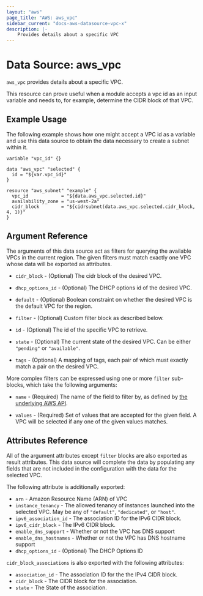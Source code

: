 ```yaml
---
layout: "aws"
page_title: "AWS: aws_vpc"
sidebar_current: "docs-aws-datasource-vpc-x"
description: |-
    Provides details about a specific VPC
---
```


# Data Source: aws_vpc

`aws_vpc` provides details about a specific VPC.

This resource can prove useful when a module accepts a vpc id as
an input variable and needs to, for example, determine the CIDR block of that
VPC.

## Example Usage

The following example shows how one might accept a VPC id as a variable
and use this data source to obtain the data necessary to create a subnet
within it.

```hcl
variable "vpc_id" {}

data "aws_vpc" "selected" {
  id = "${var.vpc_id}"
}

resource "aws_subnet" "example" {
  vpc_id            = "${data.aws_vpc.selected.id}"
  availability_zone = "us-west-2a"
  cidr_block        = "${cidrsubnet(data.aws_vpc.selected.cidr_block, 4, 1)}"
}
```

## Argument Reference

The arguments of this data source act as filters for querying the available
VPCs in the current region. The given filters must match exactly one
VPC whose data will be exported as attributes.

* `cidr_block` - (Optional) The cidr block of the desired VPC.

* `dhcp_options_id` - (Optional) The DHCP options id of the desired VPC.

* `default` - (Optional) Boolean constraint on whether the desired VPC is
  the default VPC for the region.

* `filter` - (Optional) Custom filter block as described below.

* `id` - (Optional) The id of the specific VPC to retrieve.

* `state` - (Optional) The current state of the desired VPC.
  Can be either `"pending"` or `"available"`.

* `tags` - (Optional) A mapping of tags, each pair of which must exactly match
  a pair on the desired VPC.

More complex filters can be expressed using one or more `filter` sub-blocks,
which take the following arguments:

* `name` - (Required) The name of the field to filter by, as defined by
  [the underlying AWS API](http://docs.aws.amazon.com/AWSEC2/latest/APIReference/API_DescribeVpcs.html).

* `values` - (Required) Set of values that are accepted for the given field.
  A VPC will be selected if any one of the given values matches.

## Attributes Reference

All of the argument attributes except `filter` blocks are also exported as
result attributes. This data source will complete the data by populating
any fields that are not included in the configuration with the data for
the selected VPC.

The following attribute is additionally exported:

* `arn` - Amazon Resource Name (ARN) of VPC
* `instance_tenancy` - The allowed tenancy of instances launched into the
  selected VPC. May be any of `"default"`, `"dedicated"`, or `"host"`.
* `ipv6_association_id` - The association ID for the IPv6 CIDR block.
* `ipv6_cidr_block` - The IPv6 CIDR block.
* `enable_dns_support` - Whether or not the VPC has DNS support
* `enable_dns_hostnames` - Whether or not the VPC has DNS hostname support
* `dhcp_options_id` - (Optional) The DHCP Options ID

`cidr_block_associations` is also exported with the following attributes:

* `association_id` - The association ID for the the IPv4 CIDR block.
* `cidr_block` - The CIDR block for the association.
* `state` - The State of the association.
